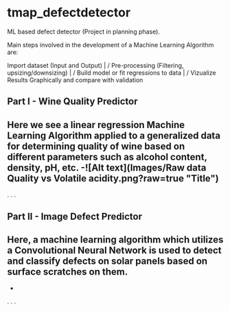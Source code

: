 # tmap_defectdetector

ML based defect detector (Project in planning phase).

Main steps involved in the development of a Machine Learning Algorithm are:

Import dataset (Input and Output)
          |
          \/
Pre-processing (Filtering, upsizing/downsizing)
          |
          \/
Build model or fit regressions to data
          |
          \/
Vizualize Results Graphically and 
compare with validation

## Part I - Wine Quality Predictor
Here we see a linear regression Machine Learning Algorithm applied to a generalized data for 
determining quality of wine based on different parameters such as alcohol content, density, pH, etc.
-![Alt text](Images/Raw data Quality vs Volatile acidity.png?raw=true "Title")
-
.
.
.

## Part II - Image Defect Predictor
Here, a machine learning algorithm which utilizes a Convolutional Neural Network is used to detect and classify 
defects on solar panels based on surface scratches on them.
-
-
.
.
.
